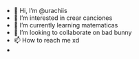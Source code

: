 - 👋 Hi, I’m @urachiis
- 👀 I’m interested in crear canciones
- 🌱 I’m currently learning matematicas
- 💞️ I’m looking to collaborate on bad bunny
- 📫 How to reach me xd
-

<!---
urachiis/urachiis is a ✨ special ✨ repository because its `README.md` (this file) appears on your GitHub profile.
You can click the Preview link to take a look at your changes.
--->
